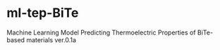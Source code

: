# ml-tep-BiTe
Machine Learning Model Predicting Thermoelectric Properties of BiTe-based materials ver.0.1a